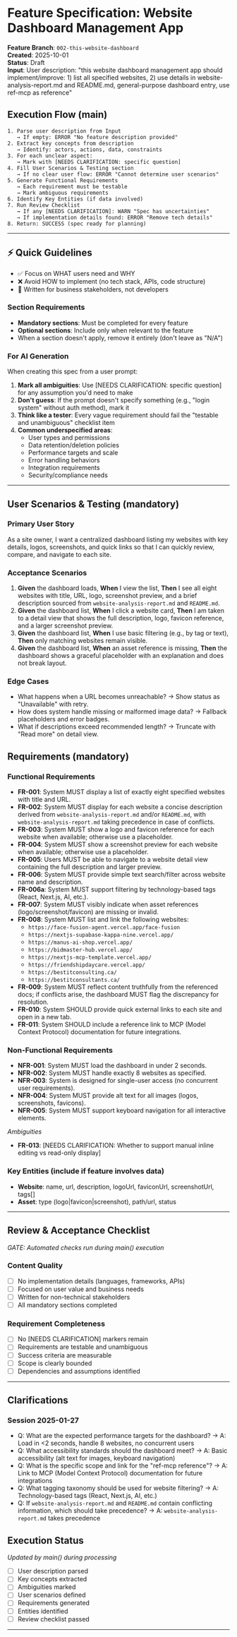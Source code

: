 # Feature Specification: Website Dashboard Management App

**Feature Branch**: `002-this-website-dashboard`  
**Created**: 2025-10-01  
**Status**: Draft  
**Input**: User description: "this website dashboard management app should implement/improve: 1) list all specified websites, 2) use details in website-analysis-report.md and README.md, general-purpose dashboard entry, use ref-mcp as reference"

## Execution Flow (main)
```
1. Parse user description from Input
   → If empty: ERROR "No feature description provided"
2. Extract key concepts from description
   → Identify: actors, actions, data, constraints
3. For each unclear aspect:
   → Mark with [NEEDS CLARIFICATION: specific question]
4. Fill User Scenarios & Testing section
   → If no clear user flow: ERROR "Cannot determine user scenarios"
5. Generate Functional Requirements
   → Each requirement must be testable
   → Mark ambiguous requirements
6. Identify Key Entities (if data involved)
7. Run Review Checklist
   → If any [NEEDS CLARIFICATION]: WARN "Spec has uncertainties"
   → If implementation details found: ERROR "Remove tech details"
8. Return: SUCCESS (spec ready for planning)
```

---

## ⚡ Quick Guidelines
- ✅ Focus on WHAT users need and WHY
- ❌ Avoid HOW to implement (no tech stack, APIs, code structure)
- 👥 Written for business stakeholders, not developers

### Section Requirements
- **Mandatory sections**: Must be completed for every feature
- **Optional sections**: Include only when relevant to the feature
- When a section doesn't apply, remove it entirely (don't leave as "N/A")

### For AI Generation
When creating this spec from a user prompt:
1. **Mark all ambiguities**: Use [NEEDS CLARIFICATION: specific question] for any assumption you'd need to make
2. **Don't guess**: If the prompt doesn't specify something (e.g., "login system" without auth method), mark it
3. **Think like a tester**: Every vague requirement should fail the "testable and unambiguous" checklist item
4. **Common underspecified areas**:
   - User types and permissions
   - Data retention/deletion policies  
   - Performance targets and scale
   - Error handling behaviors
   - Integration requirements
   - Security/compliance needs

---

## User Scenarios & Testing (mandatory)

### Primary User Story
As a site owner, I want a centralized dashboard listing my websites with key details, logos, screenshots, and quick links so that I can quickly review, compare, and navigate to each site.

### Acceptance Scenarios
1. **Given** the dashboard loads, **When** I view the list, **Then** I see all eight websites with title, URL, logo, screenshot preview, and a brief description sourced from `website-analysis-report.md` and `README.md`.
2. **Given** the dashboard list, **When** I click a website card, **Then** I am taken to a detail view that shows the full description, logo, favicon reference, and a larger screenshot preview.
3. **Given** the dashboard list, **When** I use basic filtering (e.g., by tag or text), **Then** only matching websites remain visible.
4. **Given** the dashboard list, **When** an asset reference is missing, **Then** the dashboard shows a graceful placeholder with an explanation and does not break layout.

### Edge Cases
- What happens when a URL becomes unreachable? → Show status as "Unavailable" with retry.
- How does system handle missing or malformed image data? → Fallback placeholders and error badges.
- What if descriptions exceed recommended length? → Truncate with "Read more" on detail view.

## Requirements (mandatory)

### Functional Requirements
- **FR-001**: System MUST display a list of exactly eight specified websites with title and URL.
- **FR-002**: System MUST display for each website a concise description derived from `website-analysis-report.md` and/or `README.md`, with `website-analysis-report.md` taking precedence in case of conflicts.
- **FR-003**: System MUST show a logo and favicon reference for each website when available; otherwise use a placeholder.
- **FR-004**: System MUST show a screenshot preview for each website when available; otherwise use a placeholder.
- **FR-005**: Users MUST be able to navigate to a website detail view containing the full description and larger preview.
- **FR-006**: System MUST provide simple text search/filter across website name and description.
- **FR-006a**: System MUST support filtering by technology-based tags (React, Next.js, AI, etc.).
- **FR-007**: System MUST visibly indicate when asset references (logo/screenshot/favicon) are missing or invalid.
- **FR-008**: System MUST list and link the following websites: 
  - `https://face-fusion-agent.vercel.app/face-fusion`
  - `https://nextjs-supabase-kappa-nine.vercel.app/`
  - `https://manus-ai-shop.vercel.app/`
  - `https://bidmaster-hub.vercel.app/`
  - `https://nextjs-mcp-template.vercel.app/`
  - `https://friendshipdaycare.vercel.app/`
  - `https://bestitconsulting.ca/`
  - `https://bestitconsultants.ca/`
- **FR-009**: System MUST reflect content truthfully from the referenced docs; if conflicts arise, the dashboard MUST flag the discrepancy for resolution.
- **FR-010**: System SHOULD provide quick external links to each site and open in a new tab.
- **FR-011**: System SHOULD include a reference link to MCP (Model Context Protocol) documentation for future integrations.

### Non-Functional Requirements
- **NFR-001**: System MUST load the dashboard in under 2 seconds.
- **NFR-002**: System MUST handle exactly 8 websites as specified.
- **NFR-003**: System is designed for single-user access (no concurrent user requirements).
- **NFR-004**: System MUST provide alt text for all images (logos, screenshots, favicons).
- **NFR-005**: System MUST support keyboard navigation for all interactive elements.

*Ambiguities*
- **FR-013**: [NEEDS CLARIFICATION: Whether to support manual inline editing vs read-only display]

### Key Entities (include if feature involves data)
- **Website**: name, url, description, logoUrl, faviconUrl, screenshotUrl, tags[]
- **Asset**: type (logo|favicon|screenshot), path/url, status

---

## Review & Acceptance Checklist
*GATE: Automated checks run during main() execution*

### Content Quality
- [ ] No implementation details (languages, frameworks, APIs)
- [ ] Focused on user value and business needs
- [ ] Written for non-technical stakeholders
- [ ] All mandatory sections completed

### Requirement Completeness
- [ ] No [NEEDS CLARIFICATION] markers remain
- [ ] Requirements are testable and unambiguous  
- [ ] Success criteria are measurable
- [ ] Scope is clearly bounded
- [ ] Dependencies and assumptions identified

---

## Clarifications

### Session 2025-01-27
- Q: What are the expected performance targets for the dashboard? → A: Load in <2 seconds, handle 8 websites, no concurrent users
- Q: What accessibility standards should the dashboard meet? → A: Basic accessibility (alt text for images, keyboard navigation)
- Q: What is the specific scope and link for the "ref-mcp reference"? → A: Link to MCP (Model Context Protocol) documentation for future integrations
- Q: What tagging taxonomy should be used for website filtering? → A: Technology-based tags (React, Next.js, AI, etc.)
- Q: If `website-analysis-report.md` and `README.md` contain conflicting information, which should take precedence? → A: `website-analysis-report.md` takes precedence

## Execution Status
*Updated by main() during processing*

- [ ] User description parsed
- [ ] Key concepts extracted
- [ ] Ambiguities marked
- [ ] User scenarios defined
- [ ] Requirements generated
- [ ] Entities identified
- [ ] Review checklist passed

---

